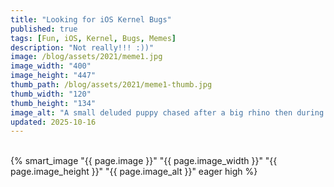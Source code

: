 ```yaml
---
title: "Looking for iOS Kernel Bugs"
published: true
tags: [Fun, iOS, Kernel, Bugs, Memes]
description: "Not really!!! :))"
image: /blog/assets/2021/meme1.jpg
image_width: "400"
image_height: "447"
thumb_path: /blog/assets/2021/meme1-thumb.jpg
thumb_width: "120"
thumb_height: "134"
image_alt: "A small deluded puppy chased after a big rhino then during the interview afterwards it says: yeah I was on drugs that day"
updated: 2025-10-16
---
```


<br>
{% smart_image "{{ page.image }}" "{{ page.image_width }}" "{{ page.image_height }}" "{{ page.image_alt }}" eager high %}
<br>

